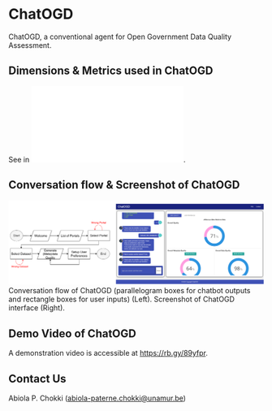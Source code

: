 # ChatOGD

ChatOGD, a conventional agent for Open Government Data Quality Assessment.

## Dimensions & Metrics used in ChatOGD

See in ![Dimensions_Metrics](/Dimensions_Metrics_Data_Quality.pdf).

## Conversation flow & Screenshot of ChatOGD

![Flow_Screenshot](/home.png)
Conversation flow of ChatOGD (parallelogram boxes for chatbot outputs and rectangle boxes for user inputs) (Left). Screenshot of ChatOGD interface (Right).

## Demo Video of ChatOGD

A demonstration video is accessible at https://rb.gy/89yfpr.

## Contact Us

Abiola P. Chokki (abiola-paterne.chokki@unamur.be)
